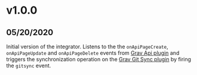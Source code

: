 # v1.0.0
##  05/20/2020

Initial version of the integrator. Listens to the the `onApiPageCreate`, `onApiPageUpdate` and `onApiPageDelete` events from [Grav Api plugin](https://github.com/Regaez/grav-plugin-api) and triggers the synchronization operation on the [Grav Git Sync plugin](https://github.com/trilbymedia/grav-plugin-git-sync) by firing the `gitsync` event.